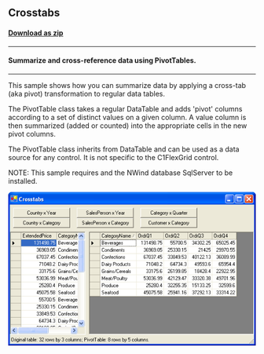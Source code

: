 ## Crosstabs
#### [Download as zip](https://grapecity.github.io/DownGit/#/home?url=https://github.com/GrapeCity/ComponentOne-WinForms-Samples/tree/master/NetFramework\FlexGrid\CS\CrossTabs)
____
#### Summarize and cross-reference data using PivotTables.
____
This sample shows how you can summarize data by applying a cross-tab (aka pivot) transformation to regular data tables.

The PivotTable class takes a regular DataTable and adds 'pivot' columns according to a set of distinct values on a given column.
A value column is then summarized (added or counted) into the appropriate cells in the new pivot columns.

The PivotTable class inherits from DataTable and can be used as a data source for any control. It is not specific to the C1FlexGrid control.

NOTE: This sample requires and the NWind database SqlServer to be installed.

![screenshot](screenshot.png)
